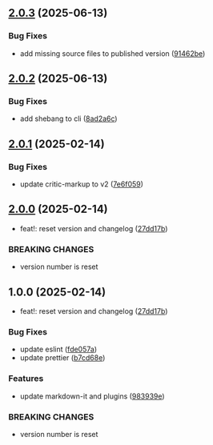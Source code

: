 ## [2.0.3](https://github.com/vimtaai/extramark/compare/v2.0.2...v2.0.3) (2025-06-13)


### Bug Fixes

* add missing source files to published version ([91462be](https://github.com/vimtaai/extramark/commit/91462be353aebebb43fa29e8aa0709959c91d4cf))

## [2.0.2](https://github.com/vimtaai/extramark/compare/v2.0.1...v2.0.2) (2025-06-13)


### Bug Fixes

* add shebang to cli ([8ad2a6c](https://github.com/vimtaai/extramark/commit/8ad2a6cae6d9a3be1d1c96fe2230711a9e0f9e23))

## [2.0.1](https://github.com/vimtaai/extramark/compare/v2.0.0...v2.0.1) (2025-02-14)


### Bug Fixes

* update critic-markup to v2 ([7e6f059](https://github.com/vimtaai/extramark/commit/7e6f0591e4494be5021960010423e8adf7a9ee2d))

## [2.0.0](https://github.com/vimtaai/extramark/compare/v1.0.0...v2.0.0) (2025-02-14)


* feat!: reset version and changelog ([27dd17b](https://github.com/vimtaai/extramark/commit/27dd17b3f220963ca93c51c60222d12c76d6a3a6))


### BREAKING CHANGES

* version number is reset

## 1.0.0 (2025-02-14)


* feat!: reset version and changelog ([27dd17b](https://github.com/vimtaai/extramark/commit/27dd17b3f220963ca93c51c60222d12c76d6a3a6))


### Bug Fixes

* update eslint ([fde057a](https://github.com/vimtaai/extramark/commit/fde057a601e070adbd010e43d42d9409de66e00a))
* update prettier ([b7cd68e](https://github.com/vimtaai/extramark/commit/b7cd68e24b4d65350d7b84d7efd7c0990a711ec7))


### Features

* update markdown-it and plugins ([983939e](https://github.com/vimtaai/extramark/commit/983939e959bf8fb4baf43fc955d71b605edd49ca))


### BREAKING CHANGES

* version number is reset
